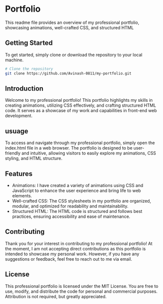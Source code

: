 # Portfolio
This readme file provides an overview of my professional portfolio, showcasing animations, well-crafted CSS, and structured HTML

## Getting Started

To get started, simply clone or download the repository to your local machine.

 ```bash
# Clone the repository
git clone https://github.com/Avinash-0811/my-portfolio.git
```

## Introduction

Welcome to my professional portfolio! This portfolio highlights my skills in creating animations, utilizing CSS effectively, and crafting structured HTML code. It serves as a showcase of my work and capabilities in front-end web development.

## usuage

To access and navigate through my professional portfolio, simply open the index.html file in a web browser. The portfolio is designed to be user-friendly and intuitive, allowing visitors to easily explore my animations, CSS styling, and HTML structure.


## Features

- Animations: I have created a variety of animations using CSS and JavaScript to enhance the user experience and bring life to web elements.
- Well-crafted CSS: The CSS stylesheets in my portfolio are organized, modular, and optimized for readability and maintainability.
- Structured HTML: The HTML code is structured and follows best practices, ensuring accessibility and ease of maintenance.

## Contributing

Thank you for your interest in contributing to my professional portfolio! At the moment, I am not accepting direct contributions as this portfolio is intended to showcase my personal work. However, if you have any suggestions or feedback, feel free to reach out to me via email.

## License

This professional portfolio is licensed under the MIT License. You are free to use, modify, and distribute the code for personal and commercial purposes. Attribution is not required, but greatly appreciated.

